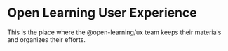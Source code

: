 # Open Learning User Experience

This is the place where the @open-learning/ux team keeps their materials and organizes their efforts.

